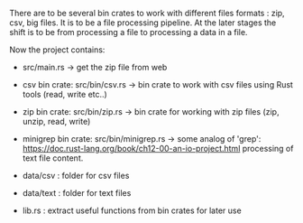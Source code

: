 There are to be several bin crates to work with different files formats : zip, csv, big files. 
It is to be a file processing pipeline. At the later stages the shift is to be from processing a file to processing a data in a file. 

Now the project contains: 
 
- src/main.rs -> get the zip file from web  

- csv bin crate: src/bin/csv.rs -> bin crate to work with csv files using Rust tools (read, write etc..)   

- zip bin crate: src/bin/zip.rs -> bin crate for working with zip files (zip, unzip, read, write)  

- minigrep bin crate: src/bin/minigrep.rs -> some analog of 'grep': https://doc.rust-lang.org/book/ch12-00-an-io-project.html processing of text file content.

- data/csv : folder for csv files  

- data/text : folder for text files

- lib.rs : extract useful functions from bin crates for later use



